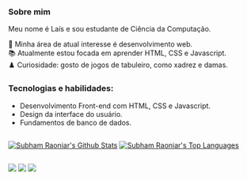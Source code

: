 ### Sobre mim
Meu nome é Laís e sou estudante de Ciência da Computação.

📌 Minha área de atual interesse é desenvolvimento web. <br>
📚 Atualmente estou focada em aprender HTML, CSS e Javascript. <br>
♟️ Curiosidade: gosto de jogos de tabuleiro, como xadrez e damas.

### Tecnologias e habilidades:
- Desenvolvimento Front-end com HTML, CSS e Javascript.
- Design da interface do usuário.
- Fundamentos de banco de dados.

##
 <a href="https://github.com/laissmoreira/github-readme-stats"><img alt="Subham Raoniar's Github Stats" src="https://github-readme-stats.vercel.app/api?username=laissmoreira&show_icons=true&count_private=true&theme=react&hide_border=true&bg_color=0D1117" /></a>
  <a href="https://github.com/laissmoreira/github-readme-stats"><img alt="Subham Raoniar's Top Languages" src="https://github-readme-stats.vercel.app/api/top-langs/?username=laissmoreira&langs_count=8&count_private=true&layout=compact&theme=react&hide_border=true&bg_color=0D1117" /></a>
##

<div> 
  <a href="https://www.linkedin.com/in/la%C3%ADs-moreira-369711263/" target="_blank"><img src="https://img.shields.io/badge/LinkedIn-0A66C2.svg?style=for-the-badge&logo=LinkedIn&logoColor=white" target="_blank"></a> 
  <a href = "mailto:laismoreira1224@gmail.com"><img src="https://img.shields.io/badge/Gmail-EA4335.svg?style=for-the-badge&logo=Gmail&logoColor=white" target="_blank"></a>
  <a href = "https://www.instagram.com/coderaisu/"><img src="https://img.shields.io/badge/Instagram-E4405F.svg?style=for-the-badge&logo=Instagram&logoColor=white" target="_blank"></a>
</div>

